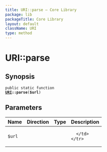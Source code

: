 ```yaml
---
title: URI::parse — Core Library
package: lib
packageTitle: Core Library
layout: default
className: URI
type: method
---
```


# URI::parse

## Synopsis

<code>public static function <b><a href="URI">URI</a>::parse</b>(<b>$url</b>)</code>

## Parameters

<table>
  <thead>
    <tr>
      <th>Name</th>
      <th>Direction</th>
      <th>Type</th>
      <th>Description</th>
    </tr>
  </thead>
  <tbody>
    <tr>
      <td><code>$url</code>
      <td><i></i></td>
      <td></td>
      <td>

      </td>
    </tr>
  </tbody>
</table>

